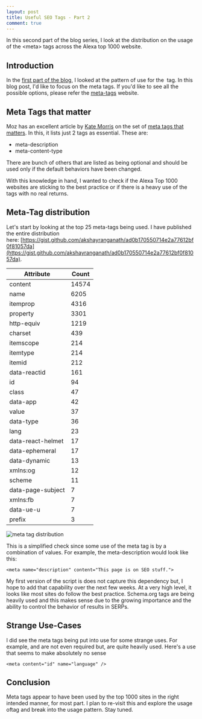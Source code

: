 ```yaml
---
layout: post
title: Useful SEO Tags - Part 2
comment: true
---
```


In this second part of the blog series, I look at the distribution on the usage of the &lt;meta&gt; tags across the Alexa top 1000 website.

## Introduction

In the [first part of the blog](https://akshayranganath.github.io/Useful-SEO-tags-part-1/), I looked at the pattern of use for the  tag. In this blog post, I'd like to focus on the meta tags. If you'd like to see all the possible options, please refer the [meta-tags](http://www.metatags.org/all_metatags) website.

## Meta Tags that matter
Moz has an excellent article by [Kate Morris](http://twitter.com/katemorris) on the set of [meta tags that matters](https://moz.com/blog/the-wonderful-world-of-seo-metatags). In this, it lists just 2 tags as essential. These are:

* meta-description
* meta-content-type

There are bunch of others that are listed as being optional and should be used only if the default behaviors have been changed.

With this knowledge in hand, I wanted to check if the Alexa Top 1000 websites are sticking to the best practice or if there is a heavy use of the tags with no real returns.

## Meta-Tag distribution
Let's start by looking at the top 25 meta-tags being used. I have published the entire distribution here: [https://gist.github.com/akshayranganath/ad0b170550714e2a77612bf0f81057da](https://gist.github.com/akshayranganath/ad0b170550714e2a77612bf0f81057da).

| Attribute |  Count |
| --------- | ------ |
| content |  14574 |
| name |  6205 |
| itemprop |  4316 |
| property |  3301 |
| http-equiv |  1219 |
| charset |  439 |
| itemscope |  214 |
| itemtype |  214 |
| itemid |  212 |
| data-reactid |  161 |
| id |  94 |
| class |  47 |
| data-app |  42 |
| value |  37 |
| data-type |  36 |
| lang |  23 |
| data-react-helmet |  17 |
| data-ephemeral |  17 |
| data-dynamic |  13 |
| xmlns:og |  12 |
| scheme |  11 |
| data-page-subject |  7 |
| xmlns:fb |  7 |
| data-ue-u |  7 |
| prefix |  3 |

![meta tag distribution](https://res.cloudinary.com/akshayranganath-dflt/image/upload/blog/meta%2520tag%2520distribution.png)

This is a simplified check since some use of the meta tag is by a combination of values. For example, the meta-description would look like this:

	<meta name="description" content="This page is on SEO stuff.">


My first version of the script is does not capture this dependency but, I hope to add that capability over the next few weeks. At a very high level, it looks like most sites do follow the best practice. Schema.org tags are being heavily used and this makes sense due to the growing importance and the ability to control the behavior of results in SERPs.

## Strange Use-Cases
I did see the meta tags being put into use for some strange uses. For example, and are not even required but, are quite heavily used. Here's a use that seems to make absolutely no sense
	
	<meta content="id" name="language" />

## Conclusion
Meta tags appear to have been used by the top 1000 sites in the right intended manner, for most part. I plan to re-visit this and explore the usage oftag and break into the usage pattern. Stay tuned.